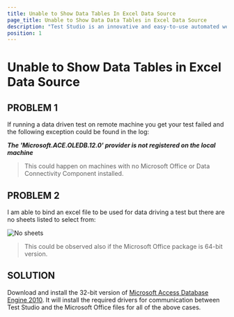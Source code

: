 ```yaml
---
title: Unable to Show Data Tables In Excel Data Source
page_title: Unable to Show Data Data Tables in Excel Data Source
description: "Test Studio is an innovative and easy-to-use automated web, WPF and load testing solution. Test Studio tests support essential technologies like ASP.NET AJAX, Silverlight, PHP and MVC. HTML5, Testing framework, functional testing, performance testing, load testing, exploratory testing, manual testing."
position: 1
---
```

# Unable to Show Data Tables in Excel Data Source

## PROBLEM 1

If running a data driven test on remote machine you get your test failed and the following exception could be found in the log:

***The 'Microsoft.ACE.OLEDB.12.0' provider is not registered on the local machine***

> This could happen on machines with no Microsoft Office or Data Connectivity Component installed.

## PROBLEM 2

I am able to bind an excel file to be used for data driving a test but there are no sheets listed to select from:

![No sheets][1]

> This could be observed also if the Microsoft Office package is 64-bit version.

## SOLUTION

Download and install the 32-bit version of <a href="https://www.microsoft.com/en-us/download/details.aspx?id=13255" target="_blank">Microsoft Access Database Engine 2010</a>. It will install the required drivers for communication between Test Studio and the Microsoft Office files for all of the above cases.

[1]: /img/troubleshooting-guide/test-execution-problems-tg/unable-to-show-data/fig1.png